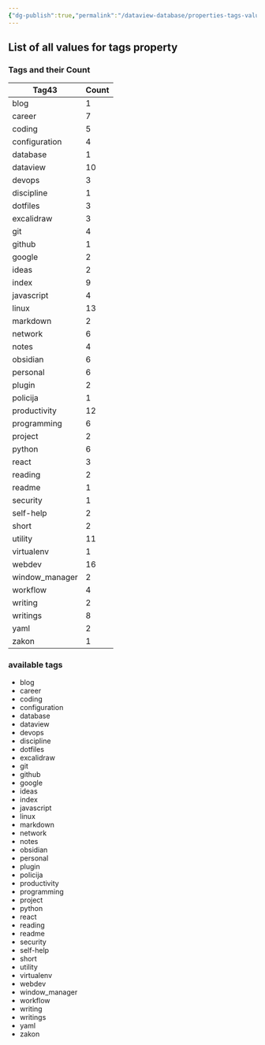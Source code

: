 ```yaml
---
{"dg-publish":true,"permalink":"/dataview-database/properties-tags-values/","tags":["dataview","index"]}
---
```



## List of all values for tags property

<h3><span>Tags and their Count</span></h3><div><table class="dataview table-view-table"><thead class="table-view-thead"><tr class="table-view-tr-header"><th class="table-view-th"><span>Tag</span><span class="dataview small-text">43</span></th><th class="table-view-th"><span>Count</span></th></tr></thead><tbody class="table-view-tbody"><tr><td><span>blog</span></td><td>1</td></tr><tr><td><span>career</span></td><td>7</td></tr><tr><td><span>coding</span></td><td>5</td></tr><tr><td><span>configuration</span></td><td>4</td></tr><tr><td><span>database</span></td><td>1</td></tr><tr><td><span>dataview</span></td><td>10</td></tr><tr><td><span>devops</span></td><td>3</td></tr><tr><td><span>discipline</span></td><td>1</td></tr><tr><td><span>dotfiles</span></td><td>3</td></tr><tr><td><span>excalidraw</span></td><td>3</td></tr><tr><td><span>git</span></td><td>4</td></tr><tr><td><span>github</span></td><td>1</td></tr><tr><td><span>google</span></td><td>2</td></tr><tr><td><span>ideas</span></td><td>2</td></tr><tr><td><span>index</span></td><td>9</td></tr><tr><td><span>javascript</span></td><td>4</td></tr><tr><td><span>linux</span></td><td>13</td></tr><tr><td><span>markdown</span></td><td>2</td></tr><tr><td><span>network</span></td><td>6</td></tr><tr><td><span>notes</span></td><td>4</td></tr><tr><td><span>obsidian</span></td><td>6</td></tr><tr><td><span>personal</span></td><td>6</td></tr><tr><td><span>plugin</span></td><td>2</td></tr><tr><td><span>policija</span></td><td>1</td></tr><tr><td><span>productivity</span></td><td>12</td></tr><tr><td><span>programming</span></td><td>6</td></tr><tr><td><span>project</span></td><td>2</td></tr><tr><td><span>python</span></td><td>6</td></tr><tr><td><span>react</span></td><td>3</td></tr><tr><td><span>reading</span></td><td>2</td></tr><tr><td><span>readme</span></td><td>1</td></tr><tr><td><span>security</span></td><td>1</td></tr><tr><td><span>self-help</span></td><td>2</td></tr><tr><td><span>short</span></td><td>2</td></tr><tr><td><span>utility</span></td><td>11</td></tr><tr><td><span>virtualenv</span></td><td>1</td></tr><tr><td><span>webdev</span></td><td>16</td></tr><tr><td><span>window_manager</span></td><td>2</td></tr><tr><td><span>workflow</span></td><td>4</td></tr><tr><td><span>writing</span></td><td>2</td></tr><tr><td><span>writings</span></td><td>8</td></tr><tr><td><span>yaml</span></td><td>2</td></tr><tr><td><span>zakon</span></td><td>1</td></tr></tbody></table></div>

<h3><span>available tags</span></h3><div><ul class="dataview list-view-ul"><li><span>blog</span></li><li><span>career</span></li><li><span>coding</span></li><li><span>configuration</span></li><li><span>database</span></li><li><span>dataview</span></li><li><span>devops</span></li><li><span>discipline</span></li><li><span>dotfiles</span></li><li><span>excalidraw</span></li><li><span>git</span></li><li><span>github</span></li><li><span>google</span></li><li><span>ideas</span></li><li><span>index</span></li><li><span>javascript</span></li><li><span>linux</span></li><li><span>markdown</span></li><li><span>network</span></li><li><span>notes</span></li><li><span>obsidian</span></li><li><span>personal</span></li><li><span>plugin</span></li><li><span>policija</span></li><li><span>productivity</span></li><li><span>programming</span></li><li><span>project</span></li><li><span>python</span></li><li><span>react</span></li><li><span>reading</span></li><li><span>readme</span></li><li><span>security</span></li><li><span>self-help</span></li><li><span>short</span></li><li><span>utility</span></li><li><span>virtualenv</span></li><li><span>webdev</span></li><li><span>window_manager</span></li><li><span>workflow</span></li><li><span>writing</span></li><li><span>writings</span></li><li><span>yaml</span></li><li><span>zakon</span></li></ul></div>
